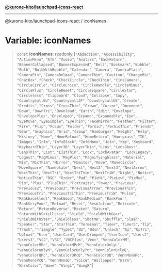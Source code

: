 [**@kurone-kito/launchpad-icons-react**](../README.md)

***

[@kurone-kito/launchpad-icons-react](../globals.md) / iconNames

# Variable: iconNames

> `const` **iconNames**: readonly \[`"Abduction"`, `"Accessibility"`, `"ActionMenu"`, `"Afk"`, `"Audio"`, `"Avatars"`, `"BackReturn"`, `"BannerCollapsed"`, `"BannerExpanded"`, `"Bell"`, `"Bookmark"`, `"Bubble"`, `"Bulb"`, `"BulbWithBubble"`, `"Calendar"`, `"Camera"`, `"CameraFlash"`, `"CameraPin"`, `"CameraReload"`, `"CameraThin"`, `"Caution"`, `"ChangeMic"`, `"ChatBox"`, `"Check"`, `"CheckCircle"`, `"CheckThin"`, `"CineCamera"`, `"CircleCircle"`, `"CircleCross"`, `"CircleHandle"`, `"CircleMinus"`, `"CirclePlus"`, `"CircleReset"`, `"CircleSquare"`, `"CircleStar"`, `"Circleless"`, `"Clipboard"`, `"Cloud"`, `"Collapse"`, `"Copy"`, `"CountryballEU"`, `"CountryballJP"`, `"CountryballUS"`, `"Create"`, `"Credits"`, `"Cross"`, `"CrossThin"`, `"Crown"`, `"Cursor"`, `"Document"`, `"Down"`, `"DownTri"`, `"Download"`, `"Earth"`, `"Edit"`, `"Envelope"`, `"EnvelopePlus"`, `"EnvelopeQ"`, `"Expand"`, `"Expandable"`, `"Eye"`, `"EyeMove"`, `"EyeSimple"`, `"EyeThin"`, `"FaceMirror"`, `"Feather"`, `"Filter"`, `"Fire"`, `"Flip"`, `"Focus"`, `"Folder"`, `"Forbid"`, `"ForbidThin"`, `"Friends"`, `"Gear"`, `"Graphics"`, `"Grid"`, `"Group"`, `"Hamburger"`, `"Height"`, `"Help"`, `"History"`, `"Home"`, `"HomeReload"`, `"HomeReturn"`, `"Hourgrass"`, `"IK"`, `"Images"`, `"Info"`, `"InfoBlock"`, `"InfoMono"`, `"Join"`, `"Key"`, `"Keyboard"`, `"KeyboardThin"`, `"Layer3D"`, `"LayerThin"`, `"Lens"`, `"LensGhost"`, `"LensThin"`, `"List"`, `"ListThin"`, `"Lock"`, `"LockAvatar"`, `"LockLegacy"`, `"Logout"`, `"MagMinus"`, `"MagPlus"`, `"MagnifyingGlass"`, `"Material"`, `"Mic"`, `"MicThin"`, `"Mirror"`, `"Monitor"`, `"Move"`, `"MoveCircle"`, `"MoveSquare"`, `"Nameplate"`, `"Next"`, `"Next2"`, `"Next3"`, `"NextArrow"`, `"NextThin"`, `"NextTri"`, `"NextTriThin"`, `"NextTriW"`, `"Night"`, `"Notice"`, `"NoticeThin"`, `"OSC"`, `"Order"`, `"Pad"`, `"PieHi"`, `"PieLow"`, `"PieMed"`, `"Pin"`, `"Plus"`, `"PlusThin"`, `"Portraits"`, `"Power"`, `"Previous"`, `"Previous2"`, `"Previous3"`, `"PreviousArrow"`, `"PreviousThin"`, `"PreviousTri"`, `"PreviousTriThin"`, `"PreviousTriW"`, `"Pulse"`, `"RankExcellent"`, `"RankGood"`, `"RankMedium"`, `"RankPoor"`, `"RankVeryPoor"`, `"Reload"`, `"Reset"`, `"Resolution"`, `"Reticule"`, `"Return"`, `"ReturnReverse"`, `"Rocket"`, `"Saturn"`, `"SaturnWithSatellites"`, `"Shield"`, `"ShieldWithGear"`, `"ShieldWithStar"`, `"Shieldless"`, `"ShotMe"`, `"Shuffle"`, `"Slash"`, `"Speaker"`, `"Star"`, `"StarThin"`, `"Terminal"`, `"Timer"`, `"Timer5"`, `"Tip"`, `"Trash"`, `"Triangle"`, `"TypeC"`, `"UI"`, `"Udon"`, `"Unlock"`, `"Up"`, `"UpTri"`, `"Upload"`, `"User"`, `"UserCard"`, `"UserDrooped"`, `"UserIcon"`, `"Users2"`, `"Users3"`, `"VCC"`, `"VRC"`, `"VRCPlus"`, `"Venn"`, `"VennColorMM"`, `"VennColorMPc"`, `"VennColorMPcM"`, `"VennColorOnlyL"`, `"VennColorOnlyM"`, `"VennColorOnlyPc"`, `"VennColorOnlyQ"`, `"VennColorQPc"`, `"VennColorQPcQ"`, `"VennColorQQ"`, `"VennMonoPc"`, `"VennMonoPcQ"`, `"VennMonoQ"`, `"Voice"`, `"Wallpaper"`, `"Warn"`, `"WarnColor"`, `"Wave"`, `"WingL"`, `"WingR"`\]
